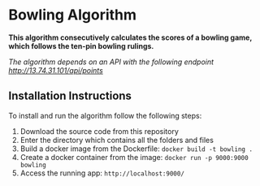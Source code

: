 # Bowling Algorithm
**This algorithm consecutively calculates the scores of a bowling game, which follows the ten-pin bowling rulings.**

*The algorithm depends on an API with the following endpoint http://13.74.31.101/api/points*

## Installation Instructions
To install and run the algorithm follow the following steps:
1. Download the source code from this repository
2. Enter the directory which contains all the folders and files
3. Build a docker image from the Dockerfile: `docker build -t bowling .`
4. Create a docker container from the image: `docker run -p 9000:9000 bowling`
5. Access the running app: `http://localhost:9000/`

